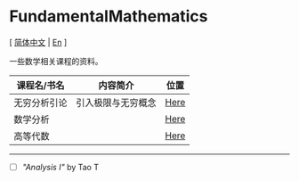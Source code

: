 # FundamentalMathematics

[ [简体中文](./README.md) | [En](./README_en.md) ]

一些数学相关课程的资料。

| 课程名/书名 | 内容简介 | 位置 |
| - | - | - |
| 无穷分析引论 | 引入极限与无穷概念 | [Here](./IAI/README.md)|
| 数学分析 |  | [Here](./MA/README.md)|
| 高等代数 |  | [Here](./AA/README.md)|

---

- [ ] _"Analysis I"_ by Tao T
